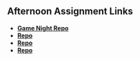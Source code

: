 ## Afternoon Assignment Links

* **[Game Night Repo](https://github.com/zbarnes32/game-night)**
* **[Repo](https://github.com/zbarnes32/<ASSIGNMENT_REPO>)**
* **[Repo](https://github.com/zbarnes32/<ASSIGNMENT_REPO>)**
* **[Repo](https://github.com/zbarnes32/<ASSIGNMENT_REPO>)**
